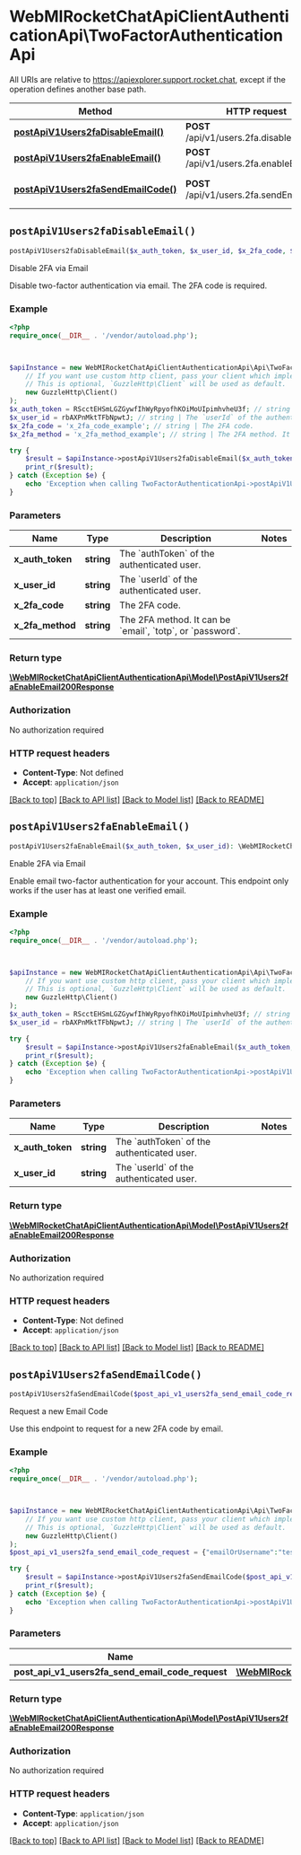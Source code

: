 # WebMIRocketChatApiClientAuthenticationApi\TwoFactorAuthenticationApi

All URIs are relative to https://apiexplorer.support.rocket.chat, except if the operation defines another base path.

| Method | HTTP request | Description |
| ------------- | ------------- | ------------- |
| [**postApiV1Users2faDisableEmail()**](TwoFactorAuthenticationApi.md#postApiV1Users2faDisableEmail) | **POST** /api/v1/users.2fa.disableEmail | Disable 2FA via Email |
| [**postApiV1Users2faEnableEmail()**](TwoFactorAuthenticationApi.md#postApiV1Users2faEnableEmail) | **POST** /api/v1/users.2fa.enableEmail | Enable 2FA via Email |
| [**postApiV1Users2faSendEmailCode()**](TwoFactorAuthenticationApi.md#postApiV1Users2faSendEmailCode) | **POST** /api/v1/users.2fa.sendEmailCode | Request a new Email Code |


## `postApiV1Users2faDisableEmail()`

```php
postApiV1Users2faDisableEmail($x_auth_token, $x_user_id, $x_2fa_code, $x_2fa_method): \WebMIRocketChatApiClientAuthenticationApi\Model\PostApiV1Users2faEnableEmail200Response
```

Disable 2FA via Email

Disable two-factor authentication via email. The 2FA code is required.

### Example

```php
<?php
require_once(__DIR__ . '/vendor/autoload.php');



$apiInstance = new WebMIRocketChatApiClientAuthenticationApi\Api\TwoFactorAuthenticationApi(
    // If you want use custom http client, pass your client which implements `GuzzleHttp\ClientInterface`.
    // This is optional, `GuzzleHttp\Client` will be used as default.
    new GuzzleHttp\Client()
);
$x_auth_token = RScctEHSmLGZGywfIhWyRpyofhKOiMoUIpimhvheU3f; // string | The `authToken` of the authenticated user.
$x_user_id = rbAXPnMktTFbNpwtJ; // string | The `userId` of the authenticated user.
$x_2fa_code = 'x_2fa_code_example'; // string | The 2FA code.
$x_2fa_method = 'x_2fa_method_example'; // string | The 2FA method. It can be `email`, `totp`, or `password`.

try {
    $result = $apiInstance->postApiV1Users2faDisableEmail($x_auth_token, $x_user_id, $x_2fa_code, $x_2fa_method);
    print_r($result);
} catch (Exception $e) {
    echo 'Exception when calling TwoFactorAuthenticationApi->postApiV1Users2faDisableEmail: ', $e->getMessage(), PHP_EOL;
}
```

### Parameters

| Name | Type | Description  | Notes |
| ------------- | ------------- | ------------- | ------------- |
| **x_auth_token** | **string**| The &#x60;authToken&#x60; of the authenticated user. | |
| **x_user_id** | **string**| The &#x60;userId&#x60; of the authenticated user. | |
| **x_2fa_code** | **string**| The 2FA code. | |
| **x_2fa_method** | **string**| The 2FA method. It can be &#x60;email&#x60;, &#x60;totp&#x60;, or &#x60;password&#x60;. | |

### Return type

[**\WebMIRocketChatApiClientAuthenticationApi\Model\PostApiV1Users2faEnableEmail200Response**](../Model/PostApiV1Users2faEnableEmail200Response.md)

### Authorization

No authorization required

### HTTP request headers

- **Content-Type**: Not defined
- **Accept**: `application/json`

[[Back to top]](#) [[Back to API list]](../../README.md#endpoints)
[[Back to Model list]](../../README.md#models)
[[Back to README]](../../README.md)

## `postApiV1Users2faEnableEmail()`

```php
postApiV1Users2faEnableEmail($x_auth_token, $x_user_id): \WebMIRocketChatApiClientAuthenticationApi\Model\PostApiV1Users2faEnableEmail200Response
```

Enable 2FA via Email

Enable email two-factor authentication for your account. This endpoint only works if the user has at least one verified email.

### Example

```php
<?php
require_once(__DIR__ . '/vendor/autoload.php');



$apiInstance = new WebMIRocketChatApiClientAuthenticationApi\Api\TwoFactorAuthenticationApi(
    // If you want use custom http client, pass your client which implements `GuzzleHttp\ClientInterface`.
    // This is optional, `GuzzleHttp\Client` will be used as default.
    new GuzzleHttp\Client()
);
$x_auth_token = RScctEHSmLGZGywfIhWyRpyofhKOiMoUIpimhvheU3f; // string | The `authToken` of the authenticated user.
$x_user_id = rbAXPnMktTFbNpwtJ; // string | The `userId` of the authenticated user.

try {
    $result = $apiInstance->postApiV1Users2faEnableEmail($x_auth_token, $x_user_id);
    print_r($result);
} catch (Exception $e) {
    echo 'Exception when calling TwoFactorAuthenticationApi->postApiV1Users2faEnableEmail: ', $e->getMessage(), PHP_EOL;
}
```

### Parameters

| Name | Type | Description  | Notes |
| ------------- | ------------- | ------------- | ------------- |
| **x_auth_token** | **string**| The &#x60;authToken&#x60; of the authenticated user. | |
| **x_user_id** | **string**| The &#x60;userId&#x60; of the authenticated user. | |

### Return type

[**\WebMIRocketChatApiClientAuthenticationApi\Model\PostApiV1Users2faEnableEmail200Response**](../Model/PostApiV1Users2faEnableEmail200Response.md)

### Authorization

No authorization required

### HTTP request headers

- **Content-Type**: Not defined
- **Accept**: `application/json`

[[Back to top]](#) [[Back to API list]](../../README.md#endpoints)
[[Back to Model list]](../../README.md#models)
[[Back to README]](../../README.md)

## `postApiV1Users2faSendEmailCode()`

```php
postApiV1Users2faSendEmailCode($post_api_v1_users2fa_send_email_code_request): \WebMIRocketChatApiClientAuthenticationApi\Model\PostApiV1Users2faEnableEmail200Response
```

Request a new Email Code

Use this endpoint to request for a new 2FA code by email.

### Example

```php
<?php
require_once(__DIR__ . '/vendor/autoload.php');



$apiInstance = new WebMIRocketChatApiClientAuthenticationApi\Api\TwoFactorAuthenticationApi(
    // If you want use custom http client, pass your client which implements `GuzzleHttp\ClientInterface`.
    // This is optional, `GuzzleHttp\Client` will be used as default.
    new GuzzleHttp\Client()
);
$post_api_v1_users2fa_send_email_code_request = {"emailOrUsername":"test-user"}; // \WebMIRocketChatApiClientAuthenticationApi\Model\PostApiV1Users2faSendEmailCodeRequest

try {
    $result = $apiInstance->postApiV1Users2faSendEmailCode($post_api_v1_users2fa_send_email_code_request);
    print_r($result);
} catch (Exception $e) {
    echo 'Exception when calling TwoFactorAuthenticationApi->postApiV1Users2faSendEmailCode: ', $e->getMessage(), PHP_EOL;
}
```

### Parameters

| Name | Type | Description  | Notes |
| ------------- | ------------- | ------------- | ------------- |
| **post_api_v1_users2fa_send_email_code_request** | [**\WebMIRocketChatApiClientAuthenticationApi\Model\PostApiV1Users2faSendEmailCodeRequest**](../Model/PostApiV1Users2faSendEmailCodeRequest.md)|  | [optional] |

### Return type

[**\WebMIRocketChatApiClientAuthenticationApi\Model\PostApiV1Users2faEnableEmail200Response**](../Model/PostApiV1Users2faEnableEmail200Response.md)

### Authorization

No authorization required

### HTTP request headers

- **Content-Type**: `application/json`
- **Accept**: `application/json`

[[Back to top]](#) [[Back to API list]](../../README.md#endpoints)
[[Back to Model list]](../../README.md#models)
[[Back to README]](../../README.md)
